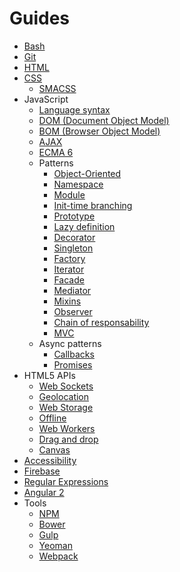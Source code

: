 # Guides

- [Bash](Unix/bash.md)
- [Git](Git/git.md)
- [HTML](HTML/_html.md)
- [CSS](CSS/_css.md)
    - [SMACSS](CSS/_smacss.md)
- JavaScript
    - [Language syntax](JavaScript/_syntax.md)
    - [DOM (Document Object Model)](JavaScript/_dom.md)
    - [BOM (Browser Object Model)](JavaScript/_bom.md)
    - [AJAX](JavaScript/_ajax.md)
    - [ECMA 6](JavaScript/_ecma6.md)
    - Patterns
        - [Object-Oriented](JavaScript/patterns/_oop.md)
        - [Namespace](JavaScript/patterns/_namespace.md)
        - [Module](JavaScript/patterns/_module.md)
        - [Init-time branching](JavaScript/patterns/_inittime.md)
        - [Prototype](JavaScript/patterns/_prototype.md)
        - [Lazy definition](JavaScript/patterns/_lazy.md)
        - [Decorator](JavaScript/patterns/_decorator.md)
        - [Singleton](JavaScript/patterns/_singleton.md)
        - [Factory](JavaScript/patterns/_factory.md)
        - [Iterator](JavaScript/patterns/_iterator.md)
        - [Facade](JavaScript/patterns/_facade.md)
        - [Mediator](JavaScript/patterns/_mediator.md)
        - [Mixins](JavaScript/patterns/_mixins.md)
        - [Observer](JavaScript/patterns/_observer.md)
        - [Chain of responsability](JavaScript/patterns/_chain.md)
        - [MVC](JavaScript/patterns/_mvc.md)
    - Async patterns
        - [Callbacks](JavaScript/async/_callbacks.md)
        - [Promises](JavaScript/async/_promises.md)
- HTML5 APIs
    - [Web Sockets](JavaScript/apis/_websockets.md)
    - [Geolocation](JavaScript/apis/_geolocation.md)
    - [Web Storage](JavaScript/apis/_storage.md)
    - [Offline](JavaScript/apis/_offline.md)
    - [Web Workers](JavaScript/apis/_webworker.md)
    - [Drag and drop](JavaScript/apis/_dragdrop.md)
    - [Canvas](JavaScript/apis/_canvas.md)
- [Accessibility](HTML/accessibility.md)
- [Firebase](Firebase/firebase.md)
- [Regular Expressions](RegExp/regexp.md)
- [Angular 2](Angular/angular.md)
- Tools
    - [NPM](Tools/_npm.md)
    - [Bower](Tools/_bower.md) 
    - [Gulp](Tools/gulp.md) 
    - [Yeoman](Tools/_yeoman.md)
    - [Webpack](Tools/webpack.md)